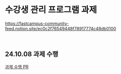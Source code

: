 # 수강생 관리 프로그램 과제

https://fastcampus-community-feed.notion.site/ec0c2f76549448f78917774c48db0100

<br/>

## 24.10.08 과제 수행
[과제 수행 PR](https://github.com/thguss/ch2_3_manage_student/pull/1)
